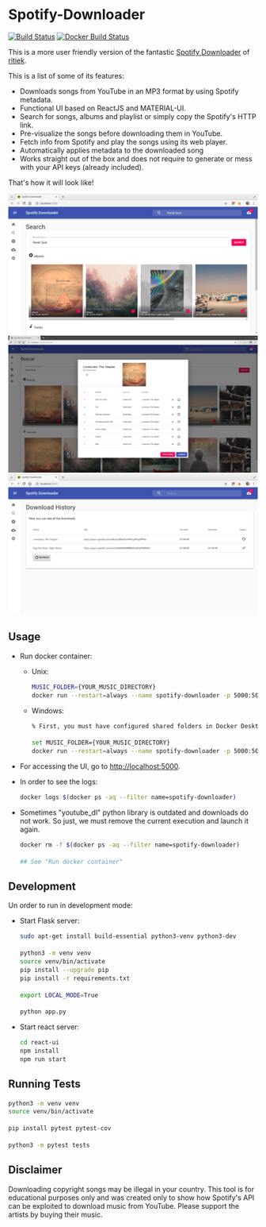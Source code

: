 # Spotify-Downloader

[![Build Status](https://travis-ci.com/alvsanand/spotify-downloader.svg?branch=master)](https://travis-ci.com/alvsanand/spotify-downloader)
[![Docker Build Status](https://img.shields.io/docker/build/alvsanand/spotify-downloader.svg)](https://cloud.docker.com/u/alvsanand/repository/docker/alvsanand/spotify-downloader)

This is a more user friendly version of the fantastic [Spotify Downloader](https://github.com/ritiek/spotify-downloader) of [ritiek](https://github.com/ritiek).

This is a list of some of its features:

- Downloads songs from YouTube in an MP3 format by using Spotify metadata.
- Functional UI based on ReactJS and MATERIAL-UI.
- Search for songs, albums and playlist or simply copy the Spotify's HTTP link.
- Pre-visualize the songs before downloading them in YouTube.
- Fetch info from Spotify and play the songs using its web player.
- Automatically applies metadata to the downloaded song
- Works straight out of the box and does not require to generate or mess with your API keys (already included).

That's how it will look like!

![snapshot_1](https://github.com/alvsanand/spotify-downloader/raw/master/snapshot_1.png)
![snapshot_2](https://github.com/alvsanand/spotify-downloader/raw/master/snapshot_2.png)
![snapshot_3](https://github.com/alvsanand/spotify-downloader/raw/master/snapshot_3.png)

## Usage

- Run docker container:

  - Unix:

    ``` bash
    MUSIC_FOLDER={YOUR_MUSIC_DIRECTORY}
    docker run --restart=always --name spotify-downloader -p 5000:5000 -u `stat -c "%u:%g" $MUSIC_FOLDER` -d -v $MUSIC_FOLDER:/music alvsanand/spotify-downloader
    ```

  - Windows:

    ``` bash
    % First, you must have configured shared folders in Docker Desktop

    set MUSIC_FOLDER={YOUR_MUSIC_DIRECTORY}
    docker run --restart=always --name spotify-downloader -p 5000:5000 -d -v %MUSIC_FOLDER%:/music alvsanand/spotify-downloader
    ```

- For accessing the UI, go to [http://localhost:5000](http://localhost:5000).
- In order to see the logs:

    ``` bash
    docker logs $(docker ps -aq --filter name=spotify-downloader)
    ```

- Sometimes "youtube_dl" python library is outdated and downloads do not work. So just, we must remove the current execution and launch it again.

    ``` bash
    docker rm -f $(docker ps -aq --filter name=spotify-downloader)

    ## See "Run docker container"
    ```

## Development

Un order to run in development mode:

- Start Flask server:

    ``` bash
    sudo apt-get install build-essential python3-venv python3-dev

    python3 -m venv venv
    source venv/bin/activate
    pip install --upgrade pip
    pip install -r requirements.txt

    export LOCAL_MODE=True

    python app.py
    ```

- Start react server:

    ``` bash
    cd react-ui
    npm install
    npm run start
    ```

## Running Tests

``` bash
python3 -m venv venv
source venv/bin/activate

pip install pytest pytest-cov

python3 -m pytest tests
```

## Disclaimer

Downloading copyright songs may be illegal in your country.
This tool is for educational purposes only and was created only to show
how Spotify's API can be exploited to download music from YouTube.
Please support the artists by buying their music.
